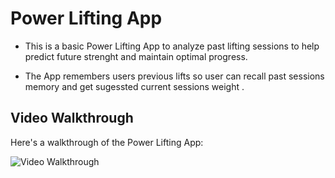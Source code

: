 # Power Lifting App

- This is a basic Power Lifting App to analyze past lifting sessions to help predict future strenght and maintain optimal progress.

- The App remembers users previous lifts so user can recall past sessions memory and get sugessted current sessions weight .



## Video Walkthrough

Here's a walkthrough of the Power Lifting App:

<img src='http://g.recordit.co/38fBuolmvJ.gif' title='Video Walkthrough' width='' alt='Video Walkthrough' />
